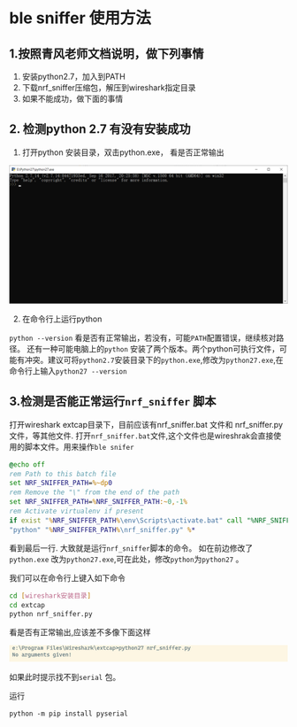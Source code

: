 # ble sniffer 使用方法 



## 1.按照青风老师文档说明，做下列事情 

1. 安装python2.7，加入到PATH  
2. 下载nrf_sniffer压缩包，解压到wireshark指定目录 
3. 如果不能成功，做下面的事情 


## 2. 检测python 2.7 有没有安装成功 


1. 打开python 安装目录，双击python.exe， 看是否正常输出 

![正常](./images/python27.png)

2. 在命令行上运行python

`python --version`
看是否有正常输出，若没有，可能`PATH`配置错误，继续核对路径。 还有一种可能电脑上的`python` 安装了两个版本。两个python可执行文件，可能有冲突。建议可将`python2.7`安装目录下的`python.exe`,修改为`python27.exe`,在命令行上输入`python27 --version`

## 3.检测是否能正常运行`nrf_sniffer` 脚本

打开wireshark extcap目录下，目前应该有nrf_sniffer.bat 文件和 nrf_sniffer.py 文件，等其他文件. 打开`nrf_sniffer.bat`文件,这个文件也是wireshrak会直接使用的脚本文件。用来操作`ble snifer`

```bat  
@echo off
rem Path to this batch file
set NRF_SNIFFER_PATH=%~dp0
rem Remove the "\" from the end of the path
set NRF_SNIFFER_PATH=%NRF_SNIFFER_PATH:~0,-1%
rem Activate virtualenv if present
if exist "%NRF_SNIFFER_PATH%\env\Scripts\activate.bat" call "%NRF_SNIFFER_PATH%\env\Scripts\activate.bat"
"python" "%NRF_SNIFFER_PATH%\nrf_sniffer.py" %*
```


看到最后一行. 大致就是运行`nrf_sniffer`脚本的命令。 如在前边修改了`python.exe` 改为`python27.exe`,可在此处，修改`python`为`python27` 。

我们可以在命令行上键入如下命令 

```bash 
cd [wireshark安装目录]
cd extcap 
python nrf_sniffer.py 
```
看是否有正常输出,应该差不多像下面这样

![](./images/nrf_sniffer_py.png)

如果此时提示找不到`serial` 包。

运行 

```
python -m pip install pyserial 
```
















